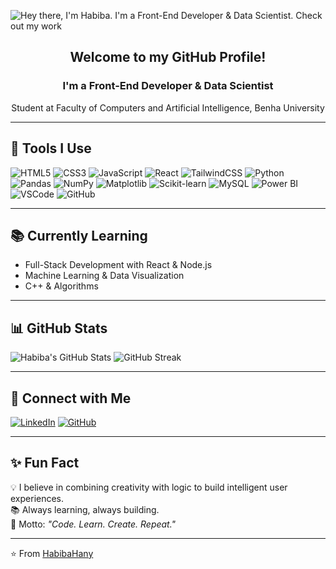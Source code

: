 <!-- 🎬 GIF Banner -->
![Hey there, I'm Habiba. I'm a Front-End Developer & Data Scientist. Check out my work](https://github.com/HabibaHany/HabibaHany/raw/main/header.gif)

<!-- 👋 Welcome -->
<div align="center">
  <h2>Welcome to my GitHub Profile!</h2>
  <h3>I'm a Front-End Developer & Data Scientist</h3>
  <p>Student at Faculty of Computers and Artificial Intelligence, Benha University</p>
</div>

---

## 🧰 Tools I Use

![HTML5](https://img.shields.io/badge/HTML5-E34F26?style=flat&logo=html5&logoColor=white)
![CSS3](https://img.shields.io/badge/CSS3-1572B6?style=flat&logo=css3&logoColor=white)
![JavaScript](https://img.shields.io/badge/JavaScript-F7DF1E?style=flat&logo=javascript&logoColor=black)
![React](https://img.shields.io/badge/React-20232A?style=flat&logo=react&logoColor=61DAFB)
![TailwindCSS](https://img.shields.io/badge/TailwindCSS-38B2AC?style=flat&logo=tailwind-css&logoColor=white)
![Python](https://img.shields.io/badge/Python-3776AB?style=flat&logo=python&logoColor=white)
![Pandas](https://img.shields.io/badge/Pandas-150458?style=flat&logo=pandas&logoColor=white)
![NumPy](https://img.shields.io/badge/NumPy-013243?style=flat&logo=numpy&logoColor=white)
![Matplotlib](https://img.shields.io/badge/Matplotlib-11557C?style=flat&logo=matplotlib&logoColor=white)
![Scikit-learn](https://img.shields.io/badge/Scikit--learn-F7931E?style=flat&logo=scikit-learn&logoColor=white)
![MySQL](https://img.shields.io/badge/MySQL-4479A1?style=flat&logo=mysql&logoColor=white)
![Power BI](https://img.shields.io/badge/Power%20BI-F2C811?style=flat&logo=power-bi&logoColor=black)
![VSCode](https://img.shields.io/badge/VSCode-007ACC?style=flat&logo=visual-studio-code&logoColor=white)
![GitHub](https://img.shields.io/badge/GitHub-181717?style=flat&logo=github&logoColor=white)

---

## 📚 Currently Learning

- Full-Stack Development with React & Node.js
- Machine Learning & Data Visualization
- C++ & Algorithms

---

## 📊 GitHub Stats

![Habiba's GitHub Stats](https://github-readme-stats.vercel.app/api?username=HabibaHany&show_icons=true&bg_color=0d1116&title_color=ff69b4&text_color=a4aacb&icon_color=ff69b4)
![GitHub Streak](https://github-readme-streak-stats.herokuapp.com/?user=HabibaHany&theme=dark&count_private=true&background=0d1116&ring=ff69b4&fire=ff69b4&currStreakLabel=ff69b4)

---

## 🔗 Connect with Me

[![LinkedIn](https://img.shields.io/badge/LinkedIn-Habiba%20Hany-0A66C2?style=for-the-badge&logo=linkedin)](https://www.linkedin.com/in/habiba-hany-752829330)
[![GitHub](https://img.shields.io/badge/GitHub-HabibaHany-181717?style=for-the-badge&logo=github)](https://github.com/HabibaHany)

---

## ✨ Fun Fact

💡 I believe in combining creativity with logic to build intelligent user experiences.  
📚 Always learning, always building.  
🎯 Motto: _"Code. Learn. Create. Repeat."_

---

⭐️ From [HabibaHany](https://github.com/HabibaHany)
